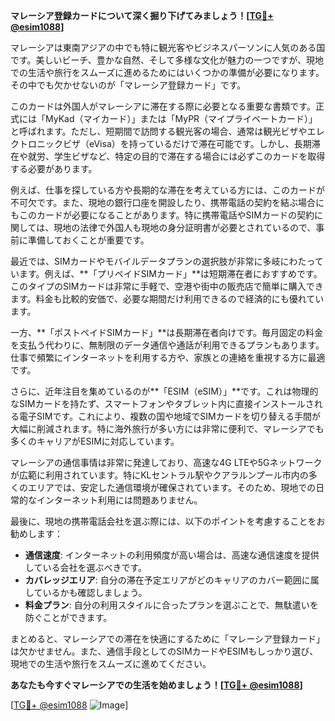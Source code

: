 **マレーシア登録カードについて深く掘り下げてみましょう！[[TG💪+ @esim1088](https://t.me/s/esim1088)]**

マレーシアは東南アジアの中でも特に観光客やビジネスパーソンに人気のある国です。美しいビーチ、豊かな自然、そして多様な文化が魅力の一つですが、現地での生活や旅行をスムーズに進めるためにはいくつかの準備が必要になります。その中でも欠かせないのが「マレーシア登録カード」です。

このカードは外国人がマレーシアに滞在する際に必要となる重要な書類です。正式には「MyKad（マイカード）」または「MyPR（マイプライベートカード）」と呼ばれます。ただし、短期間で訪問する観光客の場合、通常は観光ビザやエレクトロニックビザ（eVisa）を持っているだけで滞在可能です。しかし、長期滞在や就労、学生ビザなど、特定の目的で滞在する場合には必ずこのカードを取得する必要があります。

例えば、仕事を探している方や長期的な滞在を考えている方には、このカードが不可欠です。また、現地の銀行口座を開設したり、携帯電話の契約を結ぶ場合にもこのカードが必要になることがあります。特に携帯電話やSIMカードの契約に関しては、現地の法律で外国人も現地の身分証明書が必要とされているので、事前に準備しておくことが重要です。

最近では、SIMカードやモバイルデータプランの選択肢が非常に多岐にわたっています。例えば、**「プリペイドSIMカード」**は短期滞在者におすすめです。このタイプのSIMカードは非常に手軽で、空港や街中の販売店で簡単に購入できます。料金も比較的安価で、必要な期間だけ利用できるので経済的にも優れています。

一方、**「ポストペイドSIMカード」**は長期滞在者向けです。毎月固定の料金を支払う代わりに、無制限のデータ通信や通話が利用できるプランもあります。仕事で頻繁にインターネットを利用する方や、家族との連絡を重視する方に最適です。

さらに、近年注目を集めているのが**「ESIM（eSIM）」**です。これは物理的なSIMカードを持たず、スマートフォンやタブレット内に直接インストールされる電子SIMです。これにより、複数の国や地域でSIMカードを切り替える手間が大幅に削減されます。特に海外旅行が多い方には非常に便利で、マレーシアでも多くのキャリアがESIMに対応しています。

マレーシアの通信事情は非常に発達しており、高速な4G LTEや5Gネットワークが広範に利用されています。特にKLセントラル駅やクアラルンプール市内の多くのエリアでは、安定した通信環境が確保されています。そのため、現地での日常的なインターネット利用には問題ありません。

最後に、現地の携帯電話会社を選ぶ際には、以下のポイントを考慮することをお勧めします：

- **通信速度**: インターネットの利用頻度が高い場合は、高速な通信速度を提供している会社を選ぶべきです。
- **カバレッジエリア**: 自分の滞在予定エリアがどのキャリアのカバー範囲に属しているかも確認しましょう。
- **料金プラン**: 自分の利用スタイルに合ったプランを選ぶことで、無駄遣いを防ぐことができます。

まとめると、マレーシアでの滞在を快適にするために「マレーシア登録カード」は欠かせません。また、通信手段としてのSIMカードやESIMもしっかり選び、現地での生活や旅行をスムーズに進めてください。

**あなたも今すぐマレーシアでの生活を始めましょう！[[TG💪+ @esim1088](https://t.me/s/esim1088)]**

[[TG💪+ @esim1088](https://t.me/s/esim1088) ![Image](https://i.postimg.cc/Y0z9fWf4/image.png)]